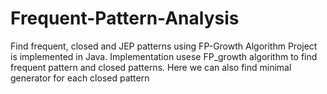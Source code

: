 # Frequent-Pattern-Analysis
Find frequent, closed and JEP patterns using FP-Growth Algorithm
Project is implemented in Java. Implementation usese FP_growth algorithm to find frequent pattern and closed patterns.
Here we can also find minimal generator for each closed pattern
